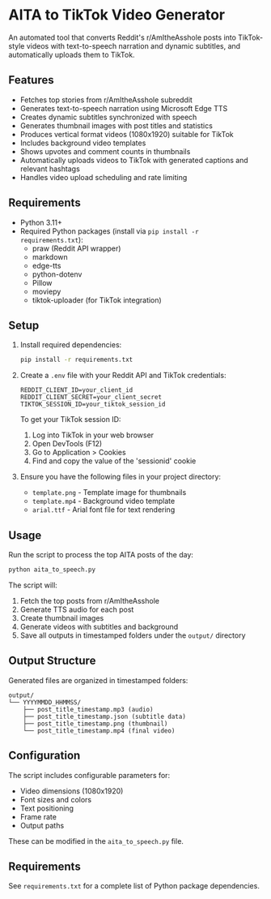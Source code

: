 # AITA to TikTok Video Generator

An automated tool that converts Reddit's r/AmItheAsshole posts into TikTok-style videos with text-to-speech narration and dynamic subtitles, and automatically uploads them to TikTok.

## Features

- Fetches top stories from r/AmItheAsshole subreddit
- Generates text-to-speech narration using Microsoft Edge TTS
- Creates dynamic subtitles synchronized with speech
- Generates thumbnail images with post titles and statistics
- Produces vertical format videos (1080x1920) suitable for TikTok
- Includes background video templates
- Shows upvotes and comment counts in thumbnails
- Automatically uploads videos to TikTok with generated captions and relevant hashtags
- Handles video upload scheduling and rate limiting

## Requirements

- Python 3.11+
- Required Python packages (install via `pip install -r requirements.txt`):
  - praw (Reddit API wrapper)
  - markdown
  - edge-tts
  - python-dotenv
  - Pillow
  - moviepy
  - tiktok-uploader (for TikTok integration)

## Setup

1. Install required dependencies:
   ```bash
   pip install -r requirements.txt
   ```

2. Create a `.env` file with your Reddit API and TikTok credentials:
   ```
   REDDIT_CLIENT_ID=your_client_id
   REDDIT_CLIENT_SECRET=your_client_secret
   TIKTOK_SESSION_ID=your_tiktok_session_id
   ```

   To get your TikTok session ID:
   1. Log into TikTok in your web browser
   2. Open DevTools (F12)
   3. Go to Application > Cookies
   4. Find and copy the value of the 'sessionid' cookie

3. Ensure you have the following files in your project directory:
   - `template.png` - Template image for thumbnails
   - `template.mp4` - Background video template
   - `arial.ttf` - Arial font file for text rendering

## Usage

Run the script to process the top AITA posts of the day:

```bash
python aita_to_speech.py
```

The script will:
1. Fetch the top posts from r/AmItheAsshole
2. Generate TTS audio for each post
3. Create thumbnail images
4. Generate videos with subtitles and background
5. Save all outputs in timestamped folders under the `output/` directory

## Output Structure

Generated files are organized in timestamped folders:
```
output/
└── YYYYMMDD_HHMMSS/
    ├── post_title_timestamp.mp3 (audio)
    ├── post_title_timestamp.json (subtitle data)
    ├── post_title_timestamp.png (thumbnail)
    └── post_title_timestamp.mp4 (final video)
```

## Configuration

The script includes configurable parameters for:
- Video dimensions (1080x1920)
- Font sizes and colors
- Text positioning
- Frame rate
- Output paths

These can be modified in the `aita_to_speech.py` file.

## Requirements

See `requirements.txt` for a complete list of Python package dependencies.
